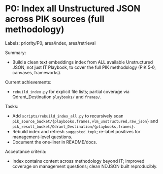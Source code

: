 # P0: Index all Unstructured JSON across PIK sources (full methodology)

Labels: priority/P0, area/index, area/retrieval

Summary:
- Build a clean text embeddings index from ALL available Unstructured JSON, not just IT Playbook, to cover the full PIK methodology (PIK 5‑0, canvases, frameworks).

Current achievements:
- `rebuild_index.py` for explicit file lists; partial coverage via Qdrant_Destination `playbooks/` and `frames/`.

Tasks:
- Add `scripts/rebuild_index_all.py` to recursively scan `pik_source_bucket/{playbooks,frames,vlm_unstructured,raw_json}` and `pik_result_bucket/Qdrant_Destination/{playbooks,frames}`.
- Rebuild index and refresh `suggested_topk`; re‑label positives for management‑level questions.
- Document the one‑liner in README/docs.

Acceptance criteria:
- Index contains content across methodology beyond IT; improved coverage on management questions; clean NDJSON built reproducibly.

